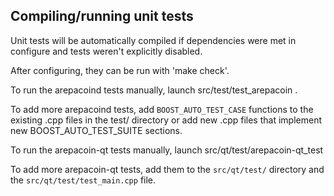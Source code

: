 Compiling/running unit tests
------------------------------------

Unit tests will be automatically compiled if dependencies were met in configure
and tests weren't explicitly disabled.

After configuring, they can be run with 'make check'.

To run the arepacoind tests manually, launch src/test/test_arepacoin .

To add more arepacoind tests, add `BOOST_AUTO_TEST_CASE` functions to the existing
.cpp files in the test/ directory or add new .cpp files that
implement new BOOST_AUTO_TEST_SUITE sections.

To run the arepacoin-qt tests manually, launch src/qt/test/arepacoin-qt_test

To add more arepacoin-qt tests, add them to the `src/qt/test/` directory and
the `src/qt/test/test_main.cpp` file.
